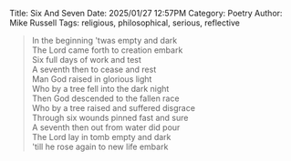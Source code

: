 Title: Six And Seven
Date: 2025/01/27 12:57PM
Category: Poetry
Author: Mike Russell
Tags: religious, philosophical, serious, reflective

> In the beginning 'twas empty and dark<br>
> The Lord came forth to creation embark<br>
> Six full days of work and test<br>
> A seventh then to cease and rest<br>
> Man God raised in glorious light<br>
> Who by a tree fell into the dark night<br>
> Then God descended to the fallen race<br>
> Who by a tree raised and suffered disgrace<br>
> Through six wounds pinned fast and sure<br>
> A seventh then out from water did pour<br>
> The Lord lay in tomb empty and dark<br>
> 'till he rose again to new life embark